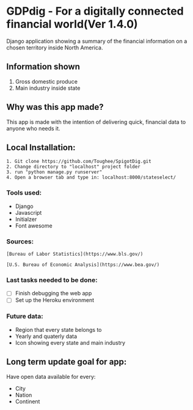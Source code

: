 # GDPdig - For a digitally connected financial world(Ver 1.4.0)

Django application showing a summary of the financial information on a chosen territory inside North America. 

## Information shown

1. Gross domestic produce
2. Main industry inside state

## Why was this app made? 

This app is made with the intention of delivering quick, financial data to anyone who needs it. 

## Local Installation: 

  ```
1. Git clone https://github.com/Toughee/SpigotDig.git
2. Change directory to "localhost" project folder
3. run "python manage.py runserver"
4. Open a browser tab and type in: localhost:8000/stateselect/
  ```

### Tools used:

* Django
* Javascript
* Initialzer
* Font awesome

### Sources:

  ```
[Bureau of Labor Statistics](https://www.bls.gov/)
  
[U.S. Bureau of Economic Analysis](https://www.bea.gov/)
  ```

### Last tasks needed to be done:

- [ ] Finish debugging the web app
- [ ] Set up the Heroku environment

### Future data:

- Region that every state belongs to
- Yearly and quaterly data
- Icon showing every state and main industry

## Long term update goal for app:

Have open data available for every:

- City
- Nation
- Continent
